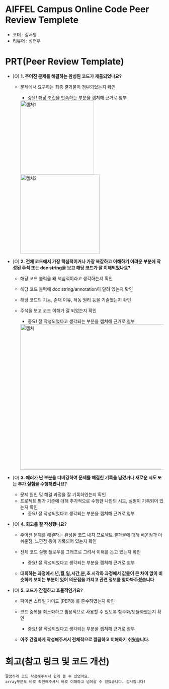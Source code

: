 # AIFFEL Campus Online Code Peer Review Templete
- 코더 : 김서영  
- 리뷰어 : 성연우


# PRT(Peer Review Template)
- [O]  **1. 주어진 문제를 해결하는 완성된 코드가 제출되었나요?**
    - 문제에서 요구하는 최종 결과물이 첨부되었는지 확인
        - 중요! 해당 조건을 만족하는 부분을 캡쳐해 근거로 첨부
        
        <img width="234" alt="캡처1" src="https://github.com/user-attachments/assets/63e12c78-910c-4c4b-946e-b14dce945786">
        <img width="252" alt="캡처2" src="https://github.com/user-attachments/assets/087fa895-15fd-4259-988c-5202c6435b80">


    
- [O]  **2. 전체 코드에서 가장 핵심적이거나 가장 복잡하고 이해하기 어려운 부분에 작성된 
주석 또는 doc string을 보고 해당 코드가 잘 이해되었나요?**
    - 해당 코드 블럭을 왜 핵심적이라고 생각하는지 확인
    - 해당 코드 블럭에 doc string/annotation이 달려 있는지 확인
    - 해당 코드의 기능, 존재 이유, 작동 원리 등을 기술했는지 확인
    - 주석을 보고 코드 이해가 잘 되었는지 확인
        - 중요! 잘 작성되었다고 생각되는 부분을 캡쳐해 근거로 첨부
     
        <img width="462" alt="캡처" src="https://github.com/user-attachments/assets/f9843cf2-5c35-4e64-9b63-061e3227c89f">

        
- [O]  **3. 에러가 난 부분을 디버깅하여 문제를 해결한 기록을 남겼거나
새로운 시도 또는 추가 실험을 수행해봤나요?**
    - 문제 원인 및 해결 과정을 잘 기록하였는지 확인
    - 프로젝트 평가 기준에 더해 추가적으로 수행한 나만의 시도, 
    실험이 기록되어 있는지 확인
        - 중요! 잘 작성되었다고 생각되는 부분을 캡쳐해 근거로 첨부
        
- [O]  **4. 회고를 잘 작성했나요?**
    - 주어진 문제를 해결하는 완성된 코드 내지 프로젝트 결과물에 대해
    배운점과 아쉬운점, 느낀점 등이 기록되어 있는지 확인
    - 전체 코드 실행 플로우를 그래프로 그려서 이해를 돕고 있는지 확인
        - 중요! 잘 작성되었다고 생각되는 부분을 캡쳐해 근거로 첨부
     
    - **대회하는 과정에서 년,월,일,시간,분,초 시각화 과정에서 값들이 큰 차이 없이 비슷하게 보이는 부분이 있어 의문점을 가지고 관련 정보를 찾아봐주셨습니다**
        
- [O]  **5. 코드가 간결하고 효율적인가요?**
    - 파이썬 스타일 가이드 (PEP8) 를 준수하였는지 확인
    - 코드 중복을 최소화하고 범용적으로 사용할 수 있도록 함수화/모듈화했는지 확인
        - 중요! 잘 작성되었다고 생각되는 부분을 캡쳐해 근거로 첨부
     
    - **아주 간결하게 작성해주셔서 전체적으로 깔끔하고 이해하기 쉬웠습니다.**


# 회고(참고 링크 및 코드 개선)
```
깔끔하게 코드 작성해주셔서 쉽게 볼 수 있었어요.
array부분도 바로 확인해주셔서 바로 이해하고 넘어갈 수 있었습니다. 감사합니다!
```
